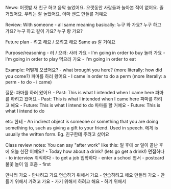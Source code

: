 News:
어젯밤 새 친구 하고 음악 놀었어요.
오랫동안 사람들과 놀아본 적이 없어요. 즐거웠어요.
우리는 잘 놀았어요.
아마 밴드 만들를 거예요

Review:
With someone - all same meaning basically:
누구 와 가요?
누구 하고 가요?
누구 하고 같이 가요?
누구 랑 가요?

Future plan - 려고 해요 / 으려고 해요
Same as 갈 거예요

Purpose/reasoning - 러 / 으러:
사러 가요 - I'm going in order to buy
놀러 가요 - I'm going in order to play
먹으러 가요 - I'm going in order to eat

Example:
어떻게 오셨어요? - what brought you here? (more literally: how did you come?)
파마를 하러 왔어요 - I came in order to do a perm (more literally: a perm - to do - i came)

질문:
파마를 하러 왔어요  - Past: This is what I intended when I came here
파마를 하려고 왔어요 - Past: This is what I intended when I came here
파마를 하려고 해요  - Future: This is what I intend to do
파마를 할 거예요    - Future: This is what I intend to do

etc:
한테 - An indirect object is someone or something that you are doing something to, such as giving a gift to your friend. Used in speech. 에게 is usually the written form.
Eg. 친구한테 주려고 샀어요

Class review notes:
You can say "after work" like this: 일 후에 or 일이 끝난 후에
오늘 한잔 어때요? - Today how about a drink? (lets go get a drink!)
면접하다 - to interview
취직하다 - to get a job
입학하다 - enter a school
엽서 - postcard
불꽃 놀이
일 호즘 - first

만나러 가요 - 만나려고 가요
연습하기 위해서 가요 - 연습하려고 해요
만들러 가요 - 만들기 위해서
가려고 가요 - 가기 위해서
하려고 해요 - 하기 위해서
